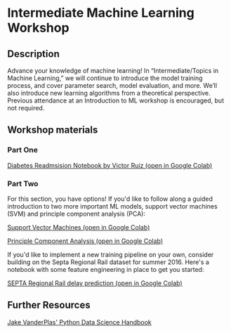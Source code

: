 # Intermediate Machine Learning Workshop

## Description

 Advance your knowledge of machine learning! In “Intermediate/Topics in Machine Learning,” we will continue to introduce the model training process, and cover parameter search, model evaluation, and more. We’ll also introduce new learning algorithms from a theoretical perspective. Previous attendance at an Introduction to ML workshop is encouraged, but not required.

## Workshop materials

### Part One

[Diabetes Readmsision Notebook by Victor Ruiz (open in Google Colab)](https://colab.research.google.com/github/arcus/education-materials/blob/master/ml-intermediate/diabetes_workbook.ipynb)

### Part Two

For this section, you have options! If you'd like to follow along a guided introduction to two more important ML models, support vector machines (SVM) and principle component analysis (PCA):

[Support Vector Machines (open in Google Colab)](https://colab.research.google.com/github/arcus/education-materials/blob/master/ml-intermediate/jakevdp-svm.ipynb)

[Principle Component Analysis (open in Google Colab)](https://colab.research.google.com/github/arcus/education-materials/blob/master/ml-intermediate/jakevdp-pca.ipynb)

If you'd like to implement a new training pipeline on your own, consider building on the Septa Regional Rail dataset for summer 2016. Here's a notebook with some feature engineering in place to get you started:

[SEPTA Regional Rail delay prediction (open in Google Colab)](https://colab.research.google.com/github/arcus/education-materials/blob/master/ml-intermediate/septa.ipynb)


 ## Further Resources

 [Jake VanderPlas' Python Data Science Handbook](https://jakevdp.github.io/PythonDataScienceHandbook/)
